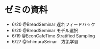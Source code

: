 # ゼミの資料
- 6/20 @BreadSeminar 遅れフィードバック
- 6/20 @BreadSeminar モデル選択
- 6/19 @EconCafeTime Stratified Sampling
- 6/27 @IchimuraSeinar　方策学習
